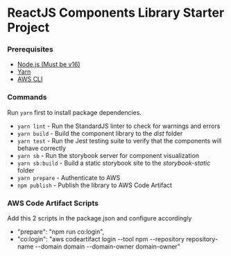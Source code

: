 # ReactJS Components Library Starter Project

### Prerequisites

-   [Node.js (Must be v16)](https://nodejs.org)
-   [Yarn](https://classic.yarnpkg.com/)
-   [AWS CLI](https://aws.amazon.com/pt/cli/)

### Commands

Run `yarn` first to install package dependencies.

-   `yarn lint` - Run the StandardJS linter to check for warnings and errors
-   `yarn build` - Build the component library to the _dist_ folder
-   `yarn test` - Run the Jest testing suite to verify that the components will behave correctly
-   `yarn sb` - Run the storybook server for component visualization
-   `yarn sb:build` - Build a static storybook site to the _storybook-static_ folder
-   `yarn prepare` - Authenticate to AWS
-   `npm publish` - Publish the library to AWS Code Artifact

### AWS Code Artifact Scripts

Add this 2 scripts in the package.json and configure accordingly

-   "prepare": "npm run co:login",
-   "co:login": "aws codeartifact login --tool npm --repository repository-name --domain domain --domain-owner domain-owner"
